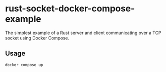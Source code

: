 # rust-socket-docker-compose-example

The simplest example of a Rust server and client communicating over a TCP socket using Docker Compose.

## Usage

```shell
docker compose up
```
